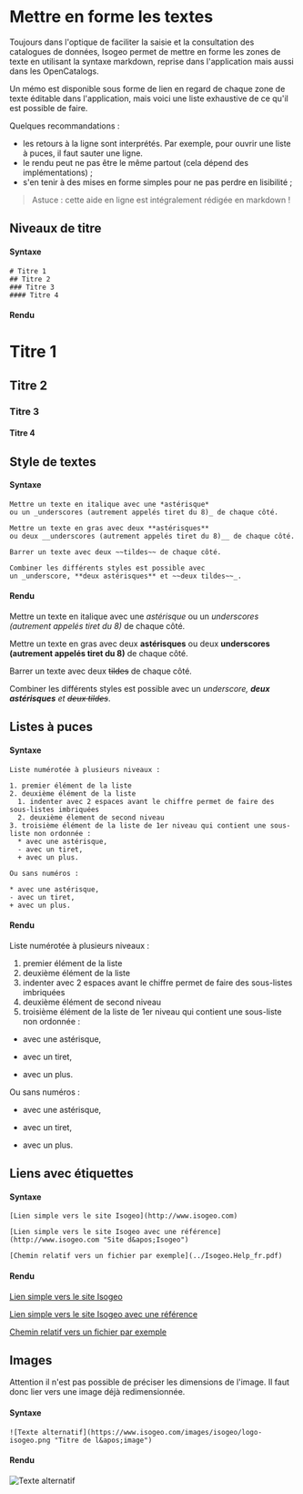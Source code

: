 # Mettre en forme les textes

Toujours dans l&apos;optique de faciliter la saisie et la consultation des catalogues de données, Isogeo permet de mettre en forme les zones de texte en utilisant la syntaxe markdown, reprise dans l&apos;application mais aussi dans les OpenCatalogs.

Un mémo est disponible sous forme de lien en regard de chaque zone de texte éditable dans l&apos;application, mais voici une liste exhaustive de ce qu&apos;il est possible de faire.

Quelques recommandations :
* les retours à la ligne sont interprétés. Par exemple, pour ouvrir une liste à puces, il faut sauter une ligne.
* le rendu peut ne pas être le même partout (cela dépend des implémentations) ;
* s&apos;en tenir à des mises en forme simples pour ne pas perdre en lisibilité ;


> Astuce : cette aide en ligne est intégralement rédigée en markdown !

## Niveaux de titre

#### Syntaxe

```no-highlight
# Titre 1
## Titre 2
### Titre 3
#### Titre 4
```

#### Rendu

# Titre 1
## Titre 2
### Titre 3
#### Titre 4

## Style de textes

#### Syntaxe

```no-highlight
Mettre un texte en italique avec une *astérisque*
ou un _underscores (autrement appelés tiret du 8)_ de chaque côté.

Mettre un texte en gras avec deux **astérisques**
ou deux __underscores (autrement appelés tiret du 8)__ de chaque côté.

Barrer un texte avec deux ~~tildes~~ de chaque côté.

Combiner les différents styles est possible avec
un _underscore, **deux astérisques** et ~~deux tildes~~_.
```

#### Rendu

Mettre un texte en italique avec une *astérisque*
ou un _underscores (autrement appelés tiret du 8)_ de chaque côté.

Mettre un texte en gras avec deux **astérisques**
ou deux __underscores (autrement appelés tiret du 8)__ de chaque côté.

Barrer un texte avec deux ~~tildes~~ de chaque côté.

Combiner les différents styles est possible avec
un _underscore, **deux astérisques** et ~~deux tildes~~_.


## Listes à puces

#### Syntaxe

```no-highlight
Liste numérotée à plusieurs niveaux :

1. premier élément de la liste
2. deuxième élément de la liste
  1. indenter avec 2 espaces avant le chiffre permet de faire des sous-listes imbriquées
  2. deuxième élement de second niveau
3. troisième élément de la liste de 1er niveau qui contient une sous-liste non ordonnée :
  * avec une astérisque,
  - avec un tiret,
  + avec un plus.

Ou sans numéros :

* avec une astérisque,
- avec un tiret,
+ avec un plus.
```

#### Rendu

Liste numérotée à plusieurs niveaux :

1. premier élément de la liste
2. deuxième élément de la liste
  1. indenter avec 2 espaces avant le chiffre permet de faire des sous-listes imbriquées
  2. deuxième élément de second niveau
3. troisième élément de la liste de 1er niveau qui contient une sous-liste non ordonnée :
  * avec une astérisque,
  - avec un tiret,
  + avec un plus.

Ou sans numéros :

* avec une astérisque,
- avec un tiret,
+ avec un plus.

## Liens avec étiquettes

#### Syntaxe

```no-highlight
[Lien simple vers le site Isogeo](http://www.isogeo.com)

[Lien simple vers le site Isogeo avec une référence](http://www.isogeo.com "Site d&apos;Isogeo")

[Chemin relatif vers un fichier par exemple](../Isogeo.Help_fr.pdf)
```

#### Rendu

[Lien simple vers le site Isogeo](http://www.isogeo.com)

[Lien simple vers le site Isogeo avec une référence](http://www.isogeo.com "Site d&apos;Isogeo")

[Chemin relatif vers un fichier par exemple](../Isogeo.Help_fr.pdf)

## Images

Attention il n&apos;est pas possible de préciser les dimensions de l&apos;image. Il faut donc lier vers une image déjà redimensionnée.

#### Syntaxe

```no-highlight
![Texte alternatif](https://www.isogeo.com/images/isogeo/logo-isogeo.png "Titre de l&apos;image")
```

#### Rendu

![Texte alternatif](https://www.isogeo.com/images/isogeo/logo-isogeo.png "Titre de l&apos;image")
